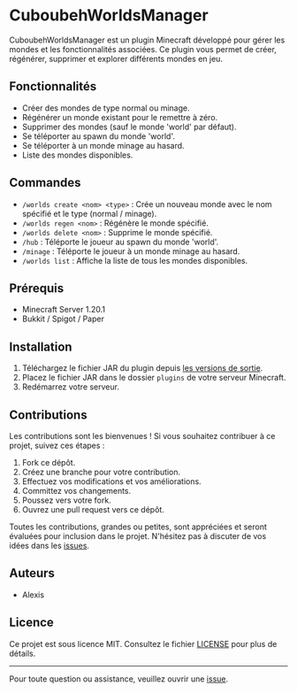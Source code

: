 # CuboubehWorldsManager

CuboubehWorldsManager est un plugin Minecraft développé pour gérer les mondes et les fonctionnalités associées. Ce plugin vous permet de créer, régénérer, supprimer et explorer différents mondes en jeu.

## Fonctionnalités

- Créer des mondes de type normal ou minage.
- Régénérer un monde existant pour le remettre à zéro.
- Supprimer des mondes (sauf le monde 'world' par défaut).
- Se téléporter au spawn du monde 'world'.
- Se téléporter à un monde minage au hasard.
- Liste des mondes disponibles.

## Commandes

- `/worlds create <nom> <type>` : Crée un nouveau monde avec le nom spécifié et le type (normal / minage).
- `/worlds regen <nom>` : Régénère le monde spécifié.
- `/worlds delete <nom>` : Supprime le monde spécifié.
- `/hub` : Téléporte le joueur au spawn du monde 'world'.
- `/minage` : Téléporte le joueur à un monde minage au hasard.
- `/worlds list` : Affiche la liste de tous les mondes disponibles.

## Prérequis

- Minecraft Server 1.20.1
- Bukkit / Spigot / Paper

## Installation

1. Téléchargez le fichier JAR du plugin depuis [les versions de sortie](https://github.com/Cuboubeh/CuboubehWorldsManager-Plugin/releases).
2. Placez le fichier JAR dans le dossier `plugins` de votre serveur Minecraft.
3. Redémarrez votre serveur.

## Contributions

Les contributions sont les bienvenues ! Si vous souhaitez contribuer à ce projet, suivez ces étapes :

1. Fork ce dépôt.
2. Créez une branche pour votre contribution.
3. Effectuez vos modifications et vos améliorations.
4. Committez vos changements.
5. Poussez vers votre fork.
6. Ouvrez une pull request vers ce dépôt.

Toutes les contributions, grandes ou petites, sont appréciées et seront évaluées pour inclusion dans le projet. N'hésitez pas à discuter de vos idées dans les [issues](https://github.com/votre-utilisateur/CuboubehWorldsManager/issues).

## Auteurs

- Alexis

## Licence

Ce projet est sous licence MIT. Consultez le fichier [LICENSE](LICENSE) pour plus de détails.

---
Pour toute question ou assistance, veuillez ouvrir une [issue](https://github.com/Cuboubeh/CuboubehWorldsManager-Plugin/issues).